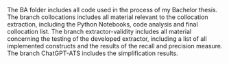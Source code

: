 </p> The BA folder includes all code used in the process of my Bachelor thesis. 
The branch collocations includes all material relevant to the collocation extraction, including the Python Notebooks, code analysis and final collocation list. 
The branch extractor-validity includes all material concerning the testing of the developed extractor, including a list of all implemented constructs and the results of the recall and precision measure. 
The branch ChatGPT-ATS includes the simplification results. 
